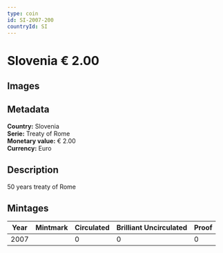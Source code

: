 ```yaml
---
type: coin
id: SI-2007-200
countryId: SI
---
```


# Slovenia € 2.00

## Images


## Metadata

**Country:** Slovenia\
**Serie:** Treaty of Rome\
**Monetary value:** € 2.00\
**Currency:** Euro

## Description
50 years treaty of Rome

## Mintages
| Year | Mintmark | Circulated | Brilliant Uncirculated | Proof |
| ---- | -------- | ---------- | ---------------------- | ----- |
| 2007 |  | 0| 0 | 0 |
